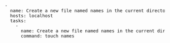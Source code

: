 <pre class="file"
 data-filename="./playbook.yml"
  data-target="replace">
-
  name: Create a new file named names in the current directory
  hosts: localhost
  tasks:
    -
      name: Create a new file named names in the current directory
      command: touch names

</pre>
